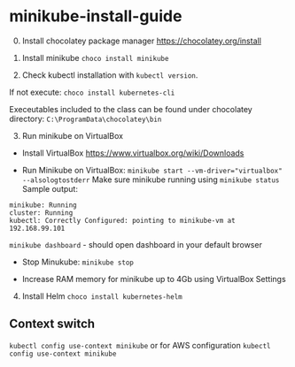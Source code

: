 # minikube-install-guide


0. Install chocolatey package manager
https://chocolatey.org/install

1. Install minikube
`choco install minikube`

2. Check kubectl installation with `kubectl version`.

If not execute: `choco install kubernetes-cli`

Execeutables included to the class can be found under chocolatey directory: `C:\ProgramData\chocolatey\bin`

3. Run minikube on VirtualBox

- Install VirtualBox
https://www.virtualbox.org/wiki/Downloads

- Run Minikube on VirtualBox: 
`minikube start --vm-driver="virtualbox" --alsologtostderr`
Make sure minikube running using `minikube status`
Sample output:
```
minikube: Running
cluster: Running
kubectl: Correctly Configured: pointing to minikube-vm at 192.168.99.101
```
`minikube dashboard` - should open dashboard in your default browser

- Stop Minukube:
`minikube stop`

- Increase RAM memory for minikube up to 4Gb using VirtualBox Settings


4. Install Helm 
`choco install kubernetes-helm`

## Context switch
`kubectl config use-context minikube`
or for AWS configuration
`kubectl config use-context minikube`
